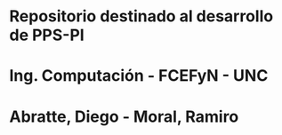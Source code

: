 # Repositorio destinado al desarrollo de PPS-PI 
# Ing. Computación - FCEFyN - UNC
# Abratte, Diego - Moral, Ramiro



